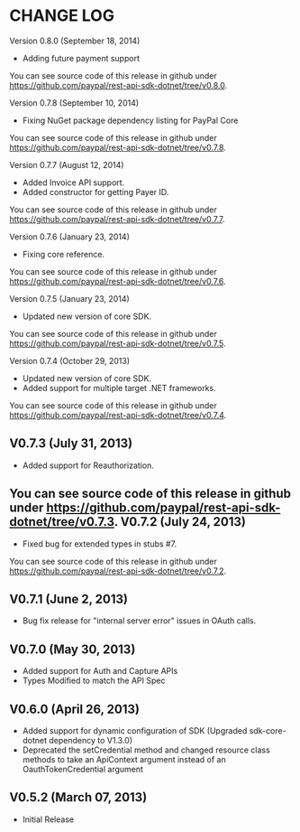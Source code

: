 CHANGE LOG
==========
Version 0.8.0 (September 18, 2014)

 * Adding future payment support

You can see source code of this release in github under https://github.com/paypal/rest-api-sdk-dotnet/tree/v0.8.0.

Version 0.7.8 (September 10, 2014)

 * Fixing NuGet package dependency listing for PayPal Core

You can see source code of this release in github under https://github.com/paypal/rest-api-sdk-dotnet/tree/v0.7.8.
 
Version 0.7.7 (August 12, 2014)

 * Added Invoice API support.
 * Added constructor for getting Payer ID.

You can see source code of this release in github under https://github.com/paypal/rest-api-sdk-dotnet/tree/v0.7.7.

Version 0.7.6 (January 23, 2014)
 
 * Fixing core reference.

You can see source code of this release in github under https://github.com/paypal/rest-api-sdk-dotnet/tree/v0.7.6.

Version 0.7.5 (January 23, 2014)
 
 * Updated new version of core SDK.

You can see source code of this release in github under https://github.com/paypal/rest-api-sdk-dotnet/tree/v0.7.5.

Version 0.7.4 (October 29, 2013)
 
 * Updated new version of core SDK.
 * Added support for multiple target .NET frameworks.

You can see source code of this release in github under https://github.com/paypal/rest-api-sdk-dotnet/tree/v0.7.4.

V0.7.3 (July 31, 2013)
-----------------------
   * Added support for Reauthorization.
 
You can see source code of this release in github under https://github.com/paypal/rest-api-sdk-dotnet/tree/v0.7.3.
V0.7.2 (July 24, 2013)
-----------------------
   * Fixed bug for extended types in stubs #7.
 
You can see source code of this release in github under https://github.com/paypal/rest-api-sdk-dotnet/tree/v0.7.2.

V0.7.1 (June 2, 2013)
-----------------------

   * Bug fix release for "internal server error" issues in OAuth calls.
   
V0.7.0 (May 30, 2013)
-----------------------
   * Added support for Auth and Capture APIs
   * Types Modified to match the API Spec
   
V0.6.0 (April 26, 2013)
-----------------------
   * Added support for dynamic configuration of SDK (Upgraded sdk-core-dotnet dependency to V1.3.0)
   * Deprecated the setCredential method and changed resource class methods to take an ApiContext argument 
instead of an OauthTokenCredential argument

V0.5.2 (March 07, 2013)
-----------------------

   * Initial Release
